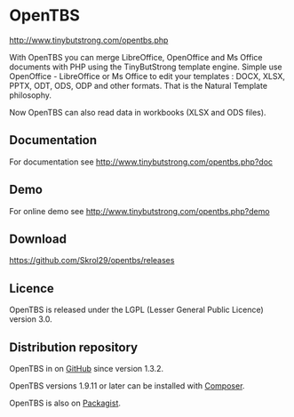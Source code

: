 # OpenTBS

http://www.tinybutstrong.com/opentbs.php

With OpenTBS you can merge LibreOffice, OpenOffice and Ms Office documents with PHP using the TinyButStrong template engine.
Simple use OpenOffice - LibreOffice or Ms Office to edit your templates : DOCX, XLSX, PPTX, ODT, ODS, ODP and other formats.
That is the Natural Template philosophy.

Now OpenTBS can also read data in workbooks (XLSX and ODS files).

## Documentation

For documentation see
http://www.tinybutstrong.com/opentbs.php?doc

## Demo

For online demo see
http://www.tinybutstrong.com/opentbs.php?demo


## Download

https://github.com/Skrol29/opentbs/releases


## Licence

OpenTBS is released under the LGPL (Lesser General Public Licence) version 3.0.


## Distribution repository

OpenTBS in on [GitHub](https://github.com/Skrol29/opentbs) since version 1.3.2.

OpenTBS versions 1.9.11 or later can be installed with [Composer](http://getcomposer.org/download/).

OpenTBS is also on [Packagist](https://packagist.org/packages/tinybutstrong/tinybutstrong).

